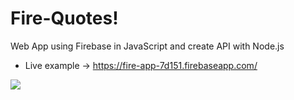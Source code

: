# Fire-Quotes!
Web App using Firebase in JavaScript and create API with Node.js
- Live example -> https://fire-app-7d151.firebaseapp.com/

![](https://repository-images.githubusercontent.com/276696583/6cc07080-c1d4-11ea-93f3-c97916f15a8f)
